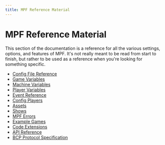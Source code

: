 ```yaml
---
title: MPF Reference Material
---
```


# MPF Reference Material

This section of the documentation is a reference for all the various
settings, options, and features of MPF. It's not really meant to be read
from start to finish, but rather to be used as a reference when you're
looking for something specific.

* [Config File Reference](../config/index.md)
* [Game Variables](../game_vars/index.md)
* [Machine Variables](../machine_vars/index.md)
* [Player Variables](../player_vars/index.md)
* [Event Reference](../events/index.md)
* [Config Players](../config_players/index.md)
* [Assets](../assets/index.md)
* [Shows](../shows/index.md)
* [MPF Errors](../logs/index.md)
* [Example Games](../examples/index.md)
* [Code Extensions](../code/index.md)
* [API Reference](../code/api_reference/index.md)
* [BCP Protocol Specification](../code/BCP_Protocol/index.md)
